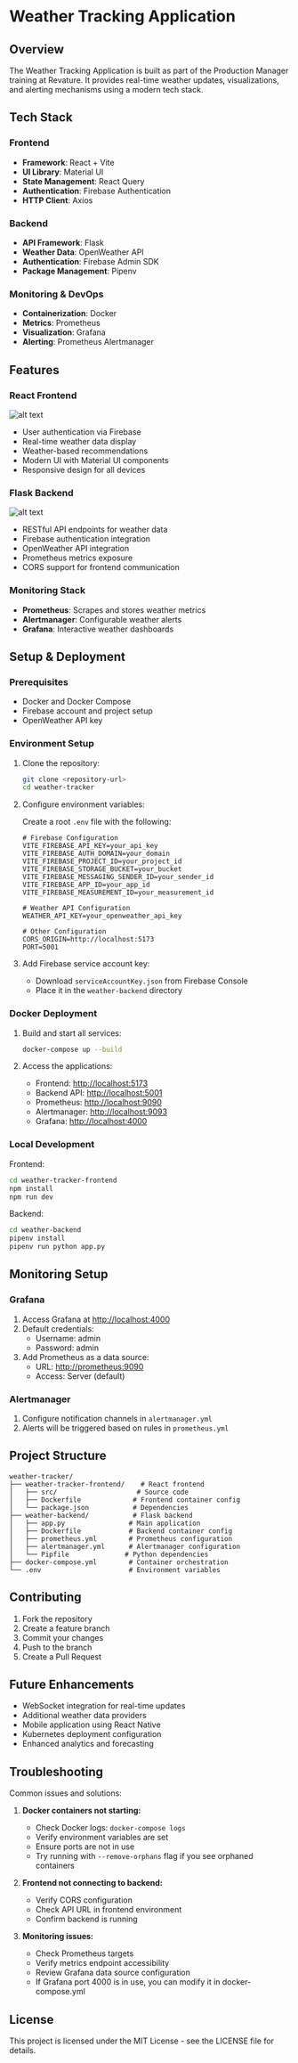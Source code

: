 # Weather Tracking Application

## Overview

The Weather Tracking Application is built as part of the Production Manager training at Revature. It provides real-time weather updates, visualizations, and alerting mechanisms using a modern tech stack.

## Tech Stack

### Frontend

- **Framework**: React + Vite
- **UI Library**: Material UI
- **State Management**: React Query
- **Authentication**: Firebase Authentication
- **HTTP Client**: Axios

### Backend

- **API Framework**: Flask
- **Weather Data**: OpenWeather API
- **Authentication**: Firebase Admin SDK
- **Package Management**: Pipenv

### Monitoring & DevOps

- **Containerization**: Docker
- **Metrics**: Prometheus
- **Visualization**: Grafana
- **Alerting**: Prometheus Alertmanager

## Features

### React Frontend

![alt text](../assets/postspark_export_2025-03-14_09-40-43.png)

- User authentication via Firebase
- Real-time weather data display
- Weather-based recommendations
- Modern UI with Material UI components
- Responsive design for all devices

### Flask Backend

![alt text](../assets/postspark_export_2025-03-14_09-42-28.png)

- RESTful API endpoints for weather data
- Firebase authentication integration
- OpenWeather API integration
- Prometheus metrics exposure
- CORS support for frontend communication

### Monitoring Stack

- **Prometheus**: Scrapes and stores weather metrics
- **Alertmanager**: Configurable weather alerts
- **Grafana**: Interactive weather dashboards

## Setup & Deployment

### Prerequisites

- Docker and Docker Compose
- Firebase account and project setup
- OpenWeather API key

### Environment Setup

1. Clone the repository:

   ```bash
   git clone <repository-url>
   cd weather-tracker
   ```

2. Configure environment variables:

   Create a root `.env` file with the following:

   ```
   # Firebase Configuration
   VITE_FIREBASE_API_KEY=your_api_key
   VITE_FIREBASE_AUTH_DOMAIN=your_domain
   VITE_FIREBASE_PROJECT_ID=your_project_id
   VITE_FIREBASE_STORAGE_BUCKET=your_bucket
   VITE_FIREBASE_MESSAGING_SENDER_ID=your_sender_id
   VITE_FIREBASE_APP_ID=your_app_id
   VITE_FIREBASE_MEASUREMENT_ID=your_measurement_id

   # Weather API Configuration
   WEATHER_API_KEY=your_openweather_api_key

   # Other Configuration
   CORS_ORIGIN=http://localhost:5173
   PORT=5001
   ```

3. Add Firebase service account key:
   - Download `serviceAccountKey.json` from Firebase Console
   - Place it in the `weather-backend` directory

### Docker Deployment

1. Build and start all services:

   ```bash
   docker-compose up --build
   ```

2. Access the applications:
   - Frontend: <http://localhost:5173>
   - Backend API: <http://localhost:5001>
   - Prometheus: <http://localhost:9090>
   - Alertmanager: <http://localhost:9093>
   - Grafana: <http://localhost:4000>

### Local Development

Frontend:

```bash
cd weather-tracker-frontend
npm install
npm run dev
```

Backend:

```bash
cd weather-backend
pipenv install
pipenv run python app.py
```

## Monitoring Setup

### Grafana

1. Access Grafana at <http://localhost:4000>
2. Default credentials:
   - Username: admin
   - Password: admin
3. Add Prometheus as a data source:
   - URL: <http://prometheus:9090>
   - Access: Server (default)

### Alertmanager

1. Configure notification channels in `alertmanager.yml`
2. Alerts will be triggered based on rules in `prometheus.yml`

## Project Structure

```
weather-tracker/
├── weather-tracker-frontend/    # React frontend
│   ├── src/                    # Source code
│   ├── Dockerfile             # Frontend container config
│   └── package.json           # Dependencies
├── weather-backend/           # Flask backend
│   ├── app.py                # Main application
│   ├── Dockerfile            # Backend container config
│   ├── prometheus.yml        # Prometheus configuration
│   ├── alertmanager.yml      # Alertmanager configuration
│   └── Pipfile              # Python dependencies
├── docker-compose.yml        # Container orchestration
└── .env                      # Environment variables
```

## Contributing

1. Fork the repository
2. Create a feature branch
3. Commit your changes
4. Push to the branch
5. Create a Pull Request

## Future Enhancements

- WebSocket integration for real-time updates
- Additional weather data providers
- Mobile application using React Native
- Kubernetes deployment configuration
- Enhanced analytics and forecasting

## Troubleshooting

Common issues and solutions:

1. **Docker containers not starting:**
   - Check Docker logs: `docker-compose logs`
   - Verify environment variables are set
   - Ensure ports are not in use
   - Try running with `--remove-orphans` flag if you see orphaned containers

2. **Frontend not connecting to backend:**
   - Verify CORS configuration
   - Check API URL in frontend environment
   - Confirm backend is running

3. **Monitoring issues:**
   - Check Prometheus targets
   - Verify metrics endpoint accessibility
   - Review Grafana data source configuration
   - If Grafana port 4000 is in use, you can modify it in docker-compose.yml

## License

This project is licensed under the MIT License - see the LICENSE file for details.
